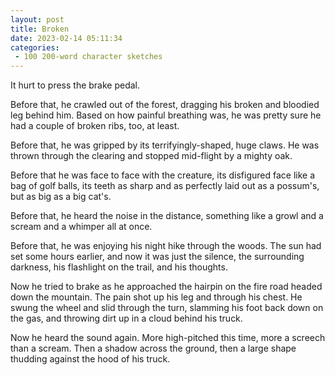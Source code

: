 ```yaml
---
layout: post
title: Broken
date: 2023-02-14 05:11:34
categories:
 - 100 200-word character sketches
---
```


It hurt to press the brake pedal.

Before that, he crawled out of the forest, dragging his broken and bloodied leg behind him. Based on how painful breathing was, he was pretty sure he had a couple of broken ribs, too, at least.

Before that, he was gripped by its terrifyingly-shaped, huge claws. He was thrown through the clearing and stopped mid-flight by a mighty oak.

Before that he was face to face with the creature, its disfigured face like a bag of golf balls, its teeth as sharp and as perfectly laid out as a possum's, but as big as a big cat's.

Before that, he heard the noise in the distance, something like a growl and a scream and a whimper all at once.

Before that, he was enjoying his night hike through the woods. The sun had set some hours earlier, and now it was just the silence, the surrounding darkness, his flashlight on the trail, and his thoughts.

Now he tried to brake as he approached the hairpin on the fire road headed down the mountain. The pain shot up his leg and through his chest. He swung the wheel and slid through the turn, slamming his foot back down on the gas, and throwing dirt up in a cloud behind his truck.

Now he heard the sound again. More high-pitched this time, more a screech than a scream. Then a shadow across the ground, then a large shape thudding against the hood of his truck.

